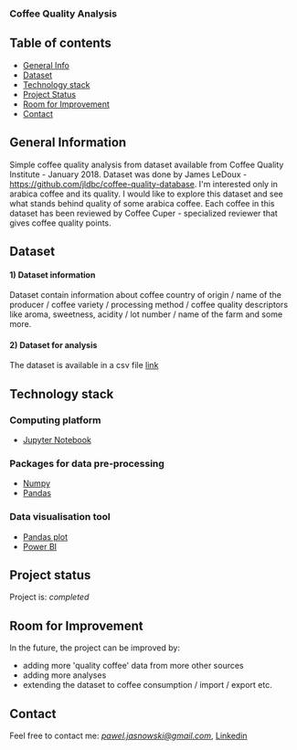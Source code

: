 
### Coffee Quality Analysis

## Table of contents
* [General Info](#general-information)
* [Dataset](#dataset)
* [Technology stack](#technology_stack)
* [Project Status](#project-status)
* [Room for Improvement](#room-for-improvement)
* [Contact](#contact)

## General Information
Simple coffee quality analysis from dataset available from Coffee Quality Institute - January 2018. Dataset was done by James LeDoux - https://github.com/jldbc/coffee-quality-database. I'm interested only in arabica coffee and its quality. I would like to explore this dataset and see what stands behind quality of some arabica coffee. Each coffee in this dataset has been reviewed by Coffee Cuper - specialized reviewer that gives coffee quality points.

## Dataset

#### 1) Dataset information

Dataset contain information about coffee country of origin / name of the producer / coffee variety / processing method / coffee quality descriptors like aroma, sweetness, acidity / lot number / name of the farm and some more. 

#### 2) Dataset for analysis

The dataset is available in a csv file [link](https://github.com/jldbc/coffee-quality-database/tree/master/data)

## Technology stack

### Computing platform

- [Jupyter Notebook](https://jupyter.org/)

### Packages for data pre-processing

- [Numpy](https://numpy.org/)
- [Pandas](https://numpy.org/)

### Data visualisation tool

- [Pandas plot](https://pandas.pydata.org/docs/reference/api/pandas.DataFrame.plot.html)
- [Power BI](https://www.microsoft.com/pl-pl/download/details.aspx?id=58494)

## Project status

Project is: *completed*

## Room for Improvement

In the future, the project can be improved by:
- adding more 'quality coffee' data from more other sources
- adding more analyses 
- extending the dataset to coffee consumption / import / export etc.

## Contact

Feel free to contact me: *pawel.jasnowski@gmail.com*, [Linkedin](https://www.linkedin.com/in/pawel-jasnowski/)
